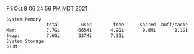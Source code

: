Fri Oct  8 06:24:56 PM MDT 2021
```bash
System Memory
               total        used        free      shared  buff/cache   available
Mem:           7.7Gi       665Mi       4.9Gi       9.0Mi       2.1Gi       6.7Gi
Swap:          7.6Gi       337Mi       7.3Gi
System Storage
671M	.
```
